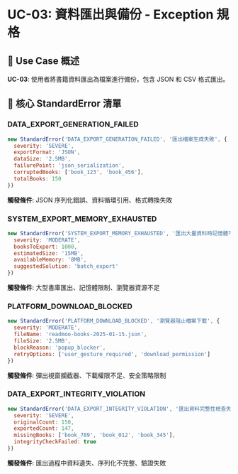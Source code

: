 # UC-03: 資料匯出與備份 - Exception 規格

## 🎯 Use Case 概述
**UC-03**: 使用者將書籍資料匯出為檔案進行備份，包含 JSON 和 CSV 格式匯出。

## 🚨 核心 StandardError 清單

### DATA_EXPORT_GENERATION_FAILED
```javascript
new StandardError('DATA_EXPORT_GENERATION_FAILED', '匯出檔案生成失敗', {
  severity: 'SEVERE',
  exportFormat: 'JSON',
  dataSize: '2.5MB',
  failurePoint: 'json_serialization',
  corruptedBooks: ['book_123', 'book_456'],
  totalBooks: 150
})
```
**觸發條件**: JSON 序列化錯誤、資料循環引用、格式轉換失敗

### SYSTEM_EXPORT_MEMORY_EXHAUSTED
```javascript
new StandardError('SYSTEM_EXPORT_MEMORY_EXHAUSTED', '匯出大量資料時記憶體不足', {
  severity: 'MODERATE',
  booksToExport: 1000,
  estimatedSize: '15MB',
  availableMemory: '8MB',
  suggestedSolution: 'batch_export'
})
```
**觸發條件**: 大型書庫匯出、記憶體限制、瀏覽器資源不足

### PLATFORM_DOWNLOAD_BLOCKED
```javascript
new StandardError('PLATFORM_DOWNLOAD_BLOCKED', '瀏覽器阻止檔案下載', {
  severity: 'MODERATE',
  fileName: 'readmoo-books-2025-01-15.json',
  fileSize: '2.5MB',
  blockReason: 'popup_blocker',
  retryOptions: ['user_gesture_required', 'download_permission']
})
```
**觸發條件**: 彈出視窗攔截器、下載權限不足、安全策略限制

### DATA_EXPORT_INTEGRITY_VIOLATION
```javascript
new StandardError('DATA_EXPORT_INTEGRITY_VIOLATION', '匯出資料完整性檢查失敗', {
  severity: 'SEVERE',
  originalCount: 150,
  exportedCount: 147,
  missingBooks: ['book_789', 'book_012', 'book_345'],
  integrityCheckFailed: true
})
```
**觸發條件**: 匯出過程中資料遺失、序列化不完整、驗證失敗